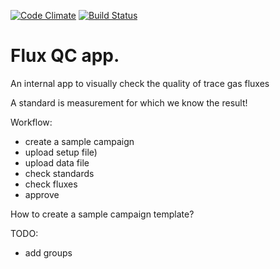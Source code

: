 [![Code Climate](https://codeclimate.com/github/kf8a/fluxqc.png)](https://codeclimate.com/github/kf8a/fluxqc)
[![Build Status](https://travis-ci.org/kf8a/fluxqc.svg?branch=master)](https://travis-ci.org/kf8a/fluxqc)

Flux QC app.
===========

An internal app to visually check the quality of trace gas fluxes

A standard is measurement for which we know the result!

Workflow:
* create a sample campaign
* upload setup file)
* upload data file
* check standards
* check fluxes
* approve

How to create a sample campaign template? 

TODO: 
- add groups
